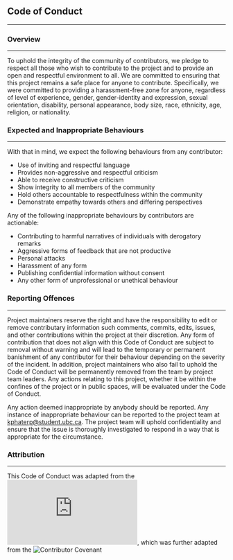 ## **Code of Conduct**
___

### **Overview**
___

To uphold the integrity of the community of contributors, we pledge to respect all those who wish to contribute to the project and to provide an open and respectful environment to all. We are committed to ensuring that this project remains a safe place for anyone to contribute. Specifically, we were committed to providing a harassment-free zone for anyone, regardless of level of experience, gender, gender-identity and expression, sexual orientation, disability, personal appearance, body size, race, ethnicity, age, religion, or nationality. 


### **Expected and Inappropriate Behaviours**
___

With that in mind, we expect the following behaviours from any contributor:

-	Use of inviting and respectful language
-	Provides non-aggressive and respectful criticism
-	Able to receive constructive criticism
-	Show integrity to all members of the community
-	Hold others accountable to respectfulness within the community
-	Demonstrate empathy towards others and differing perspectives

Any of the following inappropriate behaviours by contributors are actionable:

-	Contributing to harmful narratives of individuals with derogatory remarks
-	Aggressive forms of feedback that are not productive
-	Personal attacks
-	Harassment of any form
-	Publishing confidential information without consent
-	Any other form of unprofessional or unethical behaviour

### **Reporting Offences**
___

Project maintainers reserve the right and have the responsibility to edit or remove contributary information such comments, commits, edits, issues, and other contributions within the project at their discretion. Any form of contribution that does not align with this Code of Conduct are subject to removal without warning and will lead to the temporary or permanent banishment of any contributor for their behaviour depending on the severity of the incident. In addition, project maintainers who also fail to uphold the Code of Conduct will be permanently removed from the team by project team leaders. Any actions relating to this project, whether it be within the confines of the project or in public spaces, will be evaluated under the Code of Conduct.

Any action deemed inappropriate by anybody should be reported. Any instance of inappropriate behaviour can be reported to the project team at kphaterp@student.ubc.ca. The project team will uphold confidentiality and ensure that the issue is thoroughly investigated to respond in a way that is appropriate for the circumstance.

### **Attribution**
___

This Code of Conduct was adapted from the ![Pandas Code of Conduct](https://github.com/pandas-dev/pandas-governance/blob/master/code-of-conduct.md), which was further adapted from the ![Contributor Covenant](https://www.contributor-covenant.org/)

